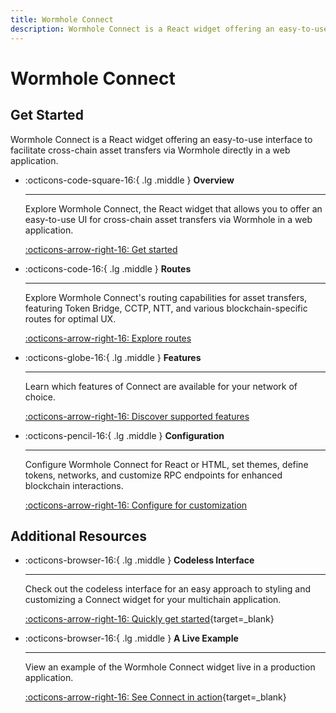 ```yaml
---
title: Wormhole Connect
description: Wormhole Connect is a React widget offering an easy-to-use interface to facilitate cross-chain asset transfers via Wormhole directly in a web application.
---
```


# Wormhole Connect

## Get Started

Wormhole Connect is a React widget offering an easy-to-use interface to facilitate cross-chain asset transfers via Wormhole directly in a web application.

<div class="grid cards" markdown>

-   :octicons-code-square-16:{ .lg .middle } **Overview**

    ---

    Explore Wormhole Connect, the React widget that allows you to offer an easy-to-use UI for cross-chain asset transfers via Wormhole in a web application.

    [:octicons-arrow-right-16: Get started](/docs/build/applications/connect/overview/)

-   :octicons-code-16:{ .lg .middle } **Routes**

    ---

    Explore Wormhole Connect's routing capabilities for asset transfers, featuring Token Bridge, CCTP, NTT, and various blockchain-specific routes for optimal UX.

    [:octicons-arrow-right-16: Explore routes](/docs/build/applications/connect/routes/)

-   :octicons-globe-16:{ .lg .middle } **Features**

    ---
    Learn which features of Connect are available for your network of choice.

    [:octicons-arrow-right-16: Discover supported features](/docs/build/applications/connect/features/)

-   :octicons-pencil-16:{ .lg .middle } **Configuration**

    ---

    Configure Wormhole Connect for React or HTML, set themes, define tokens, networks, and customize RPC endpoints for enhanced blockchain interactions.

    [:octicons-arrow-right-16: Configure for customization](/docs/build/applications/connect/configuration/)

</div>

## Additional Resources

<div class="grid cards" markdown>

-   :octicons-browser-16:{ .lg .middle } **Codeless Interface**

    ---

    Check out the codeless interface for an easy approach to styling and customizing a Connect widget for your multichain application.

    [:octicons-arrow-right-16: Quickly get started](https://connect-in-style.wormhole.com/){target=\_blank}

-   :octicons-browser-16:{ .lg .middle } **A Live Example**

    ---

    View an example of the Wormhole Connect widget live in a production application.

    [:octicons-arrow-right-16: See Connect in action](https://portalbridge.com/){target=\_blank}

</div>
